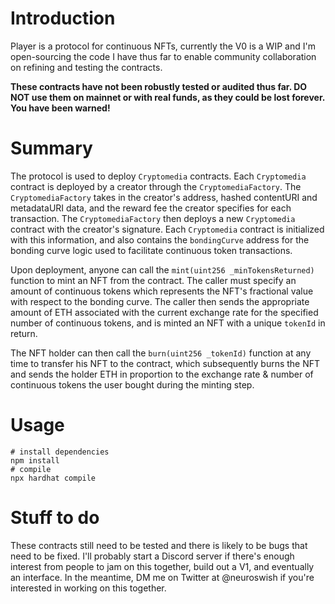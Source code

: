 # Introduction

Player is a protocol for continuous NFTs, currently the V0 is a WIP and I'm open-sourcing the code I have thus far to enable community collaboration on refining and testing the contracts. 

**These contracts have not been robustly tested or audited thus far. DO NOT use them on mainnet or with real funds, as they could be lost forever. You have been warned!**



# Summary

The protocol is used to deploy `Cryptomedia` contracts. Each `Cryptomedia` contract is deployed by a creator through the `CryptomediaFactory`. The `CryptomediaFactory` takes in the creator's address, hashed contentURI and metadataURI data, and the reward fee the creator specifies for each transaction. The `CryptomediaFactory` then deploys a new `Cryptomedia` contract with the creator's signature. Each `Cryptomedia` contract is initialized with this information, and also contains the `bondingCurve` address for the bonding curve logic used to facilitate continuous token transactions.

Upon deployment, anyone can call the `mint(uint256 _minTokensReturned)` function to mint an NFT from the contract. The caller must specify an amount of continuous tokens which represents the NFT's fractional value with respect to the bonding curve. The caller then sends the appropriate amount of ETH associated with the current exchange rate for the specified number of continuous tokens, and is minted an NFT with a unique `tokenId` in return. 

The NFT holder can then call the `burn(uint256 _tokenId)` function at any time to transfer his NFT to the contract, which subsequently burns the NFT and sends the holder ETH in proportion to the exchange rate & number of continuous tokens the user bought during the minting step. 

# Usage

    # install dependencies
    npm install
    # compile
    npx hardhat compile

# Stuff to do

These contracts still need to be tested and there is likely to be bugs that need to be fixed. I'll probably start a Discord server if there's enough interest from people to jam on this together, build out a V1, and eventually an interface. In the meantime, DM me on Twitter at @neuroswish if you're interested in working on this together. 
